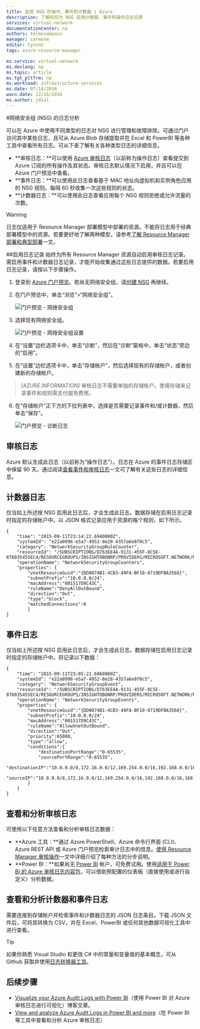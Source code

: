 ```yaml
---
title: 监视 NSG 的操作、事件和计数器 | Azure
description: 了解如何为 NSG 启用计数器、事件和操作日志记录
services: virtual-network
documentationCenter: na
authors: telmosampaio
manager: carmonm
editor: tysonn
tags: azure-resource-manager

ms.service: virtual-network
ms.devlang: na
ms.topic: article
ms.tgt_pltfrm: na
ms.workload: infrastructure-services
ms.date: 07/14/2016
wacn.date: 12/16/2016
ms.author: jdial
---
```


#网络安全组 (NSG) 的日志分析

可以在 Azure 中使用不同类型的日志对 NSG 进行管理和故障排除。可通过门户访问其中某些日志，且可从 Azure Blob 存储提取并在 Excel 和 PowerBI 等各种工具中查看所有日志。可从下表了解有关各种类型日志的详细信息。

- **审核日志：**可以使用 [Azure 审核日志](../monitoring-and-diagnostics/insights-debugging-with-events.md)（以前称为操作日志）查看提交到 Azure 订阅的所有操作及其状态。审核日志默认情况下启用，并且可以在 Azure 门户预览中查看。
- **事件日志：**可以使用此日志查看基于 MAC 地址向虚拟机和实例角色应用的 NSG 规则。每隔 60 秒收集一次这些规则的状态。 
- **计数器日志：**可以使用此日志查看应用每个 NSG 规则拒绝或允许流量的次数。

>[!WARNING]
> 日志仅适用于 Resource Manager 部署模型中部署的资源。不能将日志用于经典部署模型中的资源。若要更好地了解两种模型，请参考[了解 Resource Manager 部署和典型部署](../azure-resource-manager/resource-manager-deployment-model.md)一文。

##启用日志记录
始终为所有 Resource Manager 资源自动启用审核日志记录。需启用事件和计数器日志记录，才能开始收集通过这些日志提供的数据。若要启用日志记录，请按以下步骤操作。

1.  登录到 [Azure 门户预览](https://portal.azure.cn)。若尚无网络安全组，请[创建 NSG](./virtual-networks-create-nsg-arm-ps.md) 再继续。 

2.  在门户预览中，单击“浏览”>“网络安全组”。

    ![门户预览 - 网络安全组](./media/virtual-network-nsg-manage-log/portal-enable1.png)

3. 选择现有网络安全组。

    ![门户预览 - 网络安全组设置](./media/virtual-network-nsg-manage-log/portal-enable2.png)

4. 在“设置”边栏选项卡中，单击“诊断”，然后在“诊断”窗格中，单击“状态”旁边的“启用”。
5. 在“设置”边栏选项卡中，单击“存储帐户”，然后选择现有的存储帐户，或者创建新的存储帐户。  

>[AZURE.INFORMATION] 审核日志不需要单独的存储帐户。使用存储来记录事件和规则需支付服务费用。

6. 在“存储帐户”正下方的下拉列表中，选择是否需要记录事件和/或计数器，然后单击“保存”。

    ![门户预览 - 诊断日志](./media/virtual-network-nsg-manage-log/portal-enable3.png)

## 审核日志
Azure 默认生成此日志（以前称为“操作日志”）。日志在 Azure 的事件日志存储区中保留 90 天。通过阅读[查看事件和审核日志](../monitoring-and-diagnostics/insights-debugging-with-events.md)一文可了解有关这些日志的详细信息。

## 计数器日志
仅当如上所述按 NSG 启用此日志后，才会生成此日志。数据存储在启用日志记录时指定的存储帐户中。以 JSON 格式记录应用于资源的每个规则，如下所示。

    {
        "time": "2015-09-11T23:14:22.6940000Z",
        "systemId": "e22a0996-e5a7-4952-8e28-4357a6e8f0c5",
        "category": "NetworkSecurityGroupRuleCounter",
        "resourceId": "/SUBSCRIPTIONS/D763EE4A-9131-455F-8C5E-876035455EC4/RESOURCEGROUPS/INSIGHTOBONRP/PROVIDERS/MICROSOFT.NETWORK/NETWORKSECURITYGROUPS/NSGINSIGHTOBONRP",
        "operationName": "NetworkSecurityGroupCounters",
        "properties": {
            "vnetResourceGuid":"{DD0074B1-4CB3-49FA-BF10-8719DFBA3568}",
            "subnetPrefix":"10.0.0.0/24",
            "macAddress":"001517D9C43C",
            "ruleName":"DenyAllOutBound",
            "direction":"Out",
            "type":"block",
            "matchedConnections":0
            }
    }

## 事件日志
仅当如上所述按 NSG 启用此日志后，才会生成此日志。数据存储在启用日志记录时指定的存储帐户中。将记录以下数据：

    {
        "time": "2015-09-11T23:05:22.6860000Z",
        "systemId": "e22a0996-e5a7-4952-8e28-4357a6e8f0c5",
        "category": "NetworkSecurityGroupEvent",
        "resourceId": "/SUBSCRIPTIONS/D763EE4A-9131-455F-8C5E-876035455EC4/RESOURCEGROUPS/INSIGHTOBONRP/PROVIDERS/MICROSOFT.NETWORK/NETWORKSECURITYGROUPS/NSGINSIGHTOBONRP",
        "operationName": "NetworkSecurityGroupEvents",
        "properties": {
            "vnetResourceGuid":"{DD0074B1-4CB3-49FA-BF10-8719DFBA3568}",
            "subnetPrefix":"10.0.0.0/24",
            "macAddress":"001517D9C43C",
            "ruleName":"AllowVnetOutBound",
            "direction":"Out",
            "priority":65000,
            "type":"allow",
            "conditions":{
                "destinationPortRange":"0-65535",
                "sourcePortRange":"0-65535",
                "destinationIP":"10.0.0.0/8,172.16.0.0/12,169.254.0.0/16,192.168.0.0/16,168.63.129.16/32",
                "sourceIP":"10.0.0.0/8,172.16.0.0/12,169.254.0.0/16,192.168.0.0/16,168.63.129.16/32"
            }
        }
    }

## 查看和分析审核日志
可使用以下任意方法查看和分析审核日志数据：

- **Azure 工具：**通过 Azure PowerShell、Azure 命令行界面 (CLI)、Azure REST API 或 Azure 门户预览检索审计日志中的信息。[使用 Resource Manager 审核操作](../azure-resource-manager/resource-group-audit.md)一文中详细介绍了每种方法的分步说明。
- **Power BI：**如果尚无 [Power BI](https://powerbi.microsoft.com/pricing) 帐户，可免费试用。使用[适用于 Power BI 的 Azure 审核日志内容包](https://support.powerbi.com/knowledgebase/articles/742695)，可以借助预配置的仪表板（直接使用或进行自定义）分析数据。

## 查看和分析计数器和事件日志 
需要连接到存储帐户并检索事件和计数器日志的 JSON 日志条目。下载 JSON 文件后，可将其转换为 CSV，并在 Excel、PowerBI 或任何其他数据可视化工具中进行查看。

>[!TIP]
> 如果你熟悉 Visual Studio 和更改 C# 中的常量和变量值的基本概念，可从 Github 获取并使用[日志转换器工具](https://github.com/Azure-Samples/networking-dotnet-log-converter)。

## 后续步骤

- [Visualize your Azure Audit Logs with Power BI](http://blogs.msdn.com/b/powerbi/archive/2015/09/30/monitor-azure-audit-logs-with-power-bi.aspx)（使用 Power BI 对 Azure 审核日志进行可视化）博客文章。
- [View and analyze Azure Audit Logs in Power BI and more](https://azure.microsoft.com/blog/analyze-azure-audit-logs-in-powerbi-more/)（在 Power BI 等工具中查看和分析 Azure 审核日志）

<!---HONumber=Mooncake_Quality_Review_1202_2016-->